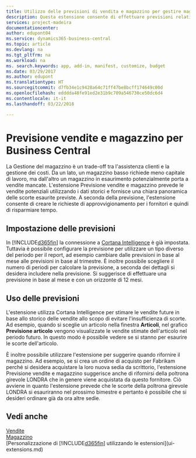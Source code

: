 ```yaml
---
title: Utilizzo delle previsioni di vendita e magazzino per gestire magazzino | Documenti Microsoft
description: Questa estensione consente di effettuare previsioni relative alle vendite, offre una chiara panoramica del magazzino in esaurimento e consente di creare richieste di approvvigionamento per i fornitori.
services: project-madeira
documentationcenter: 
author: edupont04
ms.service: dynamics365-business-central
ms.topic: article
ms.devlang: na
ms.tgt_pltfrm: na
ms.workload: na
ms. search.keywords: app, add-in, manifest, customize, budget
ms.date: 03/29/2017
ms.author: edupont
ms.translationtype: HT
ms.sourcegitcommit: d7fb34e1c9428a64c71ff47be8bcff174649c00d
ms.openlocfilehash: edddda48fe91ed2e31b9c709a546730ce50dc6d4
ms.contentlocale: it-it
ms.lasthandoff: 03/22/2018

---
```

# <a name="sales-and-inventory-forecast-for-business-central"></a>Previsione vendite e magazzino per Business Central 
La Gestione del magazzino è un trade-off tra l'assistenza clienti e la gestione dei costi. Da un lato, un magazzino basso richiede meno capitale di lavoro, ma dall'altro un magazzino in esaurimento potenzialmente porta a vendite mancate. L'estensione Previsione vendite e magazzino prevede le vendite potenziali utilizzando i dati storici e fornisce una chiara panoramica delle scorte esaurite previste. A seconda della previsione, l'estensione consente di creare le richieste di approvvigionamento per i fornitori e quindi di risparmiare tempo.  

## <a name="setting-up-forecasting"></a>Impostazione delle previsioni
In [!INCLUDE[d365fin](includes/d365fin_md.md)] la connessione a [Cortana Intelligence](https://www.microsoft.com/en-us/cloud-platform/what-is-cortana-intelligence-suite) è già impostata. Tuttavia è possibile configurare la previsione per utilizzare un tipo diverso del periodo per il report, ad esempio cambiare dalle previsioni in base al mese alle previsioni in base al trimestre. È inoltre possibile scegliere il numero di periodi per calcolare la previsione, a seconda dei dettagli si desidera includere nella previsione. Si suggerisce di effettuare una previsione in base al mese e con un orizzonte di 12 mesi.  

## <a name="using-the-forecasts"></a>Uso delle previsioni
L'estensione utilizza Cortana Intelligence per stimare le vendite future in base allo storico delle vendite allo scopo di evitare l'insufficienza di scorte. Ad esempio, quando si sceglie un articolo nella finestra **Articoli**, nel grafico **Previsione articolo** vengono visualizzate le vendite stimate dell'articolo nel periodo futuro. In questo modo è possibile vedere se si stanno per esaurire le scorte dell'articolo.  

È inoltre possibile utilizzare l'estensione per suggerire quando rifornire il magazzino. Ad esempio, se si crea un ordine di acquisto per Fabrikam perché si desidera acquistare la loro nuova sedia da scrittorio, l'estensione Previsione vendite e magazzino suggerisce anche di rifornirsi della poltrona girevole LONDRA che in genere viene acquistata da questo fornitore. Ciò avviene in quanto l'estensione prevede che le scorte della poltrona girevole LONDRA si esauriranno nel prossimo bimestre e pertanto è possibile che si desideri ordinare già da ora altre sedie.  

## <a name="see-also"></a>Vedi anche
[Vendite](sales-manage-sales.md)  
[Magazzino](inventory-manage-inventory.md)  
[Personalizzazione di [!INCLUDE[d365fin](includes/d365fin_md.md)] utilizzando le estensioni](ui-extensions.md)  

